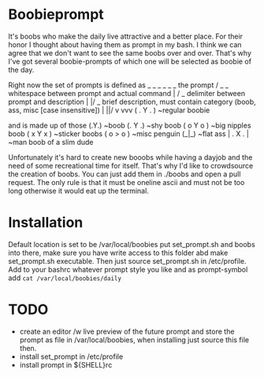 # Boobieprompt

It's boobs who make the daily live attractive and a better place.
For their honor I thought about having them as prompt in my bash. I think we can agree that we don't want to see the
same boobs over and over. That's why I've got several boobie-prompts of which one will be selected as boobie of the day.

Right now the set of prompts is defined as
  _ _ _ _ _ _ the prompt
/         _ _ whitespace between prompt and actual command
|        /  _ delimiter between prompt and description
|        |/ _ brief description, must contain category (boob, ass, misc [case insensitive])
|        ||/
v        vvv
( . Y . ) ~regular boobie

and is made up of those
(.Y.) ~boob
(. Y .) ~shy boob
( o Y o ) ~big nipples boob
( x Y x ) ~sticker boobs
( o > o ) ~misc penguin
(\_|\_) ~flat ass
| . X . | ~man boob of a slim dude

Unfortunately it's hard to create new booobs while having a dayjob and the need of some recreational time for itself.
That's why I'd like to crowdsource the creation of boobs.
You can just add them in ./boobs and open a pull request. The only rule is that it must be oneline ascii and must not
be too long otherwise it would eat up the terminal.

# Installation
Default location is set to be /var/local/boobies
put set\_prompt.sh and boobs into there, make sure you have write access to this folder abd make set\_prompt.sh
executable. Then just source set\_prompt.sh in /etc/profile.
Add to your bashrc whatever prompt style you like and as prompt-symbol add `cat /var/local/boobies/daily`

# TODO
- create an editor /w live preview of the future prompt and store the prompt as file in /var/local/boobies, when
installing just source this file then.
- install set\_prompt in /etc/profile
- install prompt in ${SHELL}rc

